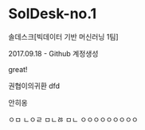 # SolDesk-no.1
솔데스크[빅데이터 기반 머신러닝 1팀]

2017.09.18 - Github 계정생성

great!

권협이의귀환
dfd

안히옹

ㅇㅁ
ㄴㅇㄹ
ㅁㄴㅀ
ㅁㄴ
ㅇㅇㅇㅇㅇㅇㅇㅇㅇ

